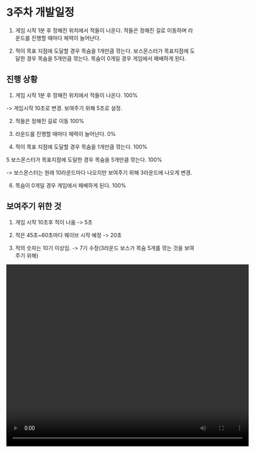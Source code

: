 # 3주차 개발일정


1. 게임 시작 1분 후 정해진 위치에서 적들이 나온다. 적들은 정해진 길로 이동하며 라운드를 진행할 때마다 체력이 늘어난다.

2. 적이 목표 지점에 도달할 경우 목숨을 1개만큼 깎는다. 보스몬스터가 목표지점에 도달한 경우 목숨을 5개만큼 깎는다. 목숨이 0개일 경우 게임에서 패배하게 된다.



## 진행 상황

1. 게임 시작 1분 후 정해진 위치에서 적들이 나온다. 100%

-> 게임시작 10초로 변경. 보여주기 위해 5초로 설정.

2. 적들은 정해진 길로 이동 100%

3. 라운드를 진행할 때마다 체력이 늘어난다. 0%

4. 적이 목표 지점에 도달할 경우 목숨을 1개만큼 깎는다. 100%

5 보스몬스터가 목표지점에 도달한 경우 목숨을 5개만큼 깎는다. 100%

-> 보스몬스터는 원래 10라운드마다 나오지만 보여주기 위해 3라운드에 나오게 변경.

6. 목숨이 0개일 경우 게임에서 패배하게 된다. 100%



## 보여주기 위한 것

1. 게임 시작 10초후 적이 나옴 -> 5초

2. 적은 45초~60초마다 웨이브 시작 예정 -> 20초

3. 적의 숫자는 10기 이상임. -> 7기 수정(3라운드 보스가 목숨 5개를 깎는 것을 보여주기 위해)  


<video controls width="640" height="480">

<source src="file/W03/w03/qwe.mp4" type="video/mp4">

Sorry, your browser doesn't support embedded videos.

</video>
